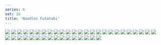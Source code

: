 ```yaml
---
series: 6
set: 16
title: 'Noodles Futatabi'
---
```


![](../../../../assets/great/part-16/great516.jpg)
![](../../../../assets/great/part-16/great517.jpg)
![](../../../../assets/great/part-16/great518.jpg)
![](../../../../assets/great/part-16/great519.jpg)
![](../../../../assets/great/part-16/great520.jpg)
![](../../../../assets/great/part-16/great521.jpg)
![](../../../../assets/great/part-16/great522.jpg)
![](../../../../assets/great/part-16/great523.jpg)
![](../../../../assets/great/part-16/great524.jpg)
![](../../../../assets/great/part-16/great525.jpg)
![](../../../../assets/great/part-16/great526.jpg)
![](../../../../assets/great/part-16/great527.jpg)
![](../../../../assets/great/part-16/great528.jpg)
![](../../../../assets/great/part-16/great529.jpg)
![](../../../../assets/great/part-16/great530.jpg)
![](../../../../assets/great/part-16/great531.jpg)
![](../../../../assets/great/part-16/great532.jpg)
![](../../../../assets/great/part-16/great533.jpg)
![](../../../../assets/great/part-16/great534.jpg)
![](../../../../assets/great/part-16/great535.jpg)
![](../../../../assets/great/part-16/great536.jpg)
![](../../../../assets/great/part-16/great537.jpg)
![](../../../../assets/great/part-16/great538.jpg)
![](../../../../assets/great/part-16/great539.jpg)
![](../../../../assets/great/part-16/great540.jpg)
![](../../../../assets/great/part-16/great541.jpg)
![](../../../../assets/great/part-16/great542.jpg)
![](../../../../assets/great/part-16/great543.jpg)
![](../../../../assets/great/part-16/great544.jpg)
![](../../../../assets/great/part-16/great545.jpg)
![](../../../../assets/great/part-16/great546.jpg)
![](../../../../assets/great/part-16/great547.jpg)
![](../../../../assets/great/part-16/great548.jpg)
![](../../../../assets/great/part-16/great549.jpg)
![](../../../../assets/great/part-16/great550.jpg)
![](../../../../assets/great/part-16/great551.jpg)
![](../../../../assets/great/part-16/great552.jpg)
![](../../../../assets/great/part-16/great553.jpg)
![](../../../../assets/great/part-16/great554.jpg)
![](../../../../assets/great/part-16/great555.jpg)
![](../../../../assets/great/part-16/great556.jpg)